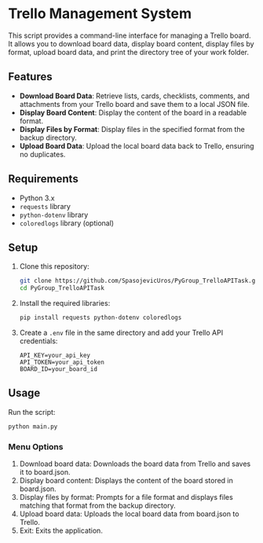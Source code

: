 # Trello Management System

This script provides a command-line interface for managing a Trello board. It allows you to download board data, display board content, display files by format, upload board data, and print the directory tree of your work folder.

## Features

- **Download Board Data**: Retrieve lists, cards, checklists, comments, and attachments from your Trello board and save them to a local JSON file.
- **Display Board Content**: Display the content of the board in a readable format.
- **Display Files by Format**: Display files in the specified format from the backup directory.
- **Upload Board Data**: Upload the local board data back to Trello, ensuring no duplicates.

## Requirements

- Python 3.x
- `requests` library
- `python-dotenv` library
- `coloredlogs` library (optional)

## Setup

1. Clone this repository:

    ```bash
    git clone https://github.com/SpasojevicUros/PyGroup_TrelloAPITask.git
    cd PyGroup_TrelloAPITask
    ```

2. Install the required libraries:

    ```bash
    pip install requests python-dotenv coloredlogs
    ```

3. Create a `.env` file in the same directory and add your Trello API credentials:

    ```dotenv
    API_KEY=your_api_key
    API_TOKEN=your_api_token
    BOARD_ID=your_board_id
    ```

## Usage

Run the script:

```bash
python main.py
```

### Menu Options
1. Download board data: Downloads the board data from Trello and saves it to board.json.
2. Display board content: Displays the content of the board stored in board.json.
3. Display files by format: Prompts for a file format and displays files matching that format from the backup directory.
4. Upload board data: Uploads the local board data from board.json to Trello.
6. Exit: Exits the application.
